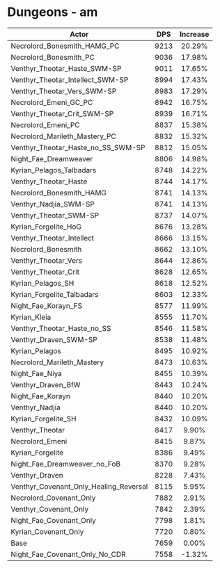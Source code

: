 # Dungeons - am
| Actor | DPS | Increase |
|---|:---:|:---:|
|Necrolord_Bonesmith_HAMG_PC|9213|20.29%|
|Necrolord_Bonesmith_PC|9036|17.98%|
|Venthyr_Theotar_Haste_SWM-SP|9011|17.65%|
|Venthyr_Theotar_Intellect_SWM-SP|8994|17.43%|
|Venthyr_Theotar_Vers_SWM-SP|8983|17.29%|
|Necrolord_Emeni_GC_PC|8942|16.75%|
|Venthyr_Theotar_Crit_SWM-SP|8939|16.71%|
|Necrolord_Emeni_PC|8837|15.38%|
|Necrolord_Marileth_Mastery_PC|8832|15.32%|
|Venthyr_Theotar_Haste_no_SS_SWM-SP|8812|15.05%|
|Night_Fae_Dreamweaver|8806|14.98%|
|Kyrian_Pelagos_Talbadars|8748|14.22%|
|Venthyr_Theotar_Haste|8744|14.17%|
|Necrolord_Bonesmith_HAMG|8741|14.13%|
|Venthyr_Nadjia_SWM-SP|8741|14.13%|
|Venthyr_Theotar_SWM-SP|8737|14.07%|
|Kyrian_Forgelite_HoG|8676|13.28%|
|Venthyr_Theotar_Intellect|8666|13.15%|
|Necrolord_Bonesmith|8662|13.10%|
|Venthyr_Theotar_Vers|8644|12.86%|
|Venthyr_Theotar_Crit|8628|12.65%|
|Kyrian_Pelagos_SH|8618|12.52%|
|Kyrian_Forgelite_Talbadars|8603|12.33%|
|Night_Fae_Korayn_FS|8577|11.99%|
|Kyrian_Kleia|8555|11.70%|
|Venthyr_Theotar_Haste_no_SS|8546|11.58%|
|Venthyr_Draven_SWM-SP|8538|11.48%|
|Kyrian_Pelagos|8495|10.92%|
|Necrolord_Marileth_Mastery|8473|10.63%|
|Night_Fae_Niya|8455|10.39%|
|Venthyr_Draven_BfW|8443|10.24%|
|Night_Fae_Korayn|8440|10.20%|
|Venthyr_Nadjia|8440|10.20%|
|Kyrian_Forgelite_SH|8432|10.09%|
|Venthyr_Theotar|8417|9.90%|
|Necrolord_Emeni|8415|9.87%|
|Kyrian_Forgelite|8386|9.49%|
|Night_Fae_Dreamweaver_no_FoB|8370|9.28%|
|Venthyr_Draven|8228|7.43%|
|Venthyr_Covenant_Only_Healing_Reversal|8115|5.95%|
|Necrolord_Covenant_Only|7882|2.91%|
|Venthyr_Covenant_Only|7842|2.39%|
|Night_Fae_Covenant_Only|7798|1.81%|
|Kyrian_Covenant_Only|7720|0.80%|
|Base|7659|0.00%|
|Night_Fae_Covenant_Only_No_CDR|7558|-1.32%|
